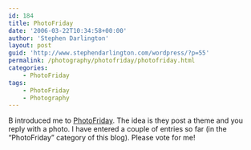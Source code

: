 ```yaml
---
id: 184
title: PhotoFriday
date: '2006-03-22T10:34:58+00:00'
author: 'Stephen Darlington'
layout: post
guid: 'http://www.stephendarlington.com/wordpress/?p=55'
permalink: /photography/photofriday/photofriday.html
categories:
    - PhotoFriday
tags:
    - PhotoFriday
    - Photography
---
```


B introduced me to [PhotoFriday](http://www.photofriday.com/). The idea is they post a theme and you reply with a photo. I have entered a couple of entries so far (in the “PhotoFriday” category of this blog). Please vote for me!